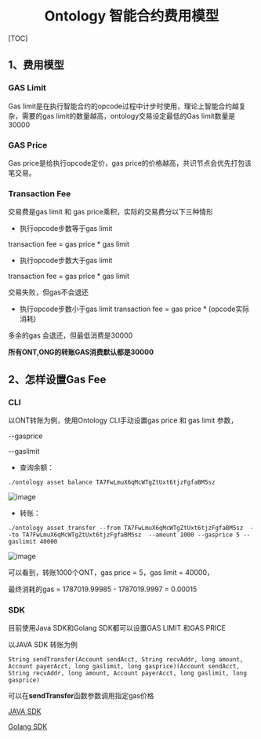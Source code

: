 <h1 align="center">Ontology 智能合约费用模型</h1>

[TOC]


## 1、费用模型

### GAS Limit
Gas limit是在执行智能合约的opcode过程中计步时使用，理论上智能合约越复杂，需要的gas limit的数量越高，ontology交易设定最低的Gas limit数量是30000

### GAS Price
Gas price是给执行opcode定价，gas price的价格越高，共识节点会优先打包该笔交易。

### Transaction Fee

交易费是gas limit 和 gas price乘积，实际的交易费分以下三种情形

- 执行opcode步数等于gas limit

 transaction fee =  gas price * gas limit

-  执行opcode步数大于gas limit

transaction fee =  gas price * gas limit 

交易失败，但gas不会退还

- 执行opcode步数小于gas limit
transaction fee =  gas price * (opcode实际消耗)

多余的gas 会退还，但最低消费是30000



**所有ONT,ONG的转账GAS消费默认都是30000**




## 2、怎样设置Gas Fee

###  CLI

以ONT转账为例，使用Ontology CLI手动设置gas price 和 gas limit 参数，

\--gasprice  


\--gaslimit   


- 查询余额：

```
./ontology asset balance TA7FwLmuX6qMcWTgZtUxt6tjzFgfaBM5sz
```

![image](https://ws4.sinaimg.cn/large/006tKfTcgy1fs3ot3e084j30tc03q0tn.jpg)

- 转账：
```
./ontology asset transfer --from TA7FwLmuX6qMcWTgZtUxt6tjzFgfaBM5sz  --to TA7FwLmuX6qMcWTgZtUxt6tjzFgfaBM5sz  --amount 1000 --gasprice 5 --gaslimit 40000
```

![image](https://ws4.sinaimg.cn/large/006tKfTcgy1fs3ot31uq6j30sc03qaav.jpg)


可以看到，转账1000个ONT，gas price  = 5，gas limit = 40000，

最终消耗的gas =  1787019.99985 - 1787019.9997 = 0.00015

### SDK

目前使用Java SDK和Golang SDK都可以设置GAS LIMIT 和GAS PRICE

以JAVA SDK 转账为例

```
String sendTransfer(Account sendAcct, String recvAddr, long amount, Account payerAcct, long gaslimit, long gasprice)(Account sendAcct, String recvAddr, long amount, Account payerAcct, long gaslimit, long gasprice)
```

可以在**sendTransfer**函数参数调用指定gas价格

[JAVA SDK](https://github.com/ontio/ontology-java-sdk/tree/master/docs/cn)

[Golang SDK](https://github.com/ontio/ontology-go-sdk)